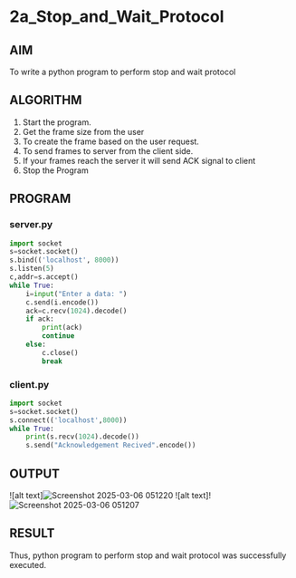 # 2a_Stop_and_Wait_Protocol
## AIM 
To write a python program to perform stop and wait protocol
## ALGORITHM
1. Start the program.
2. Get the frame size from the user
3. To create the frame based on the user request.
4. To send frames to server from the client side.
5. If your frames reach the server it will send ACK signal to client
6. Stop the Program
## PROGRAM
### server.py
```python
import socket
s=socket.socket()
s.bind(('localhost', 8000))
s.listen(5)
c,addr=s.accept()
while True:
    i=input("Enter a data: ")
    c.send(i.encode())
    ack=c.recv(1024).decode()
    if ack:
        print(ack)
        continue
    else:
        c.close()   
        break
```
### client.py
```python
import socket
s=socket.socket()
s.connect(('localhost',8000))
while True:
    print(s.recv(1024).decode())
    s.send("Acknowledgement Recived".encode())
```
## OUTPUT
![alt text]![Screenshot 2025-03-06 051220](https://github.com/user-attachments/assets/daf5abcc-da07-4f4c-bd96-59dcefa240c0)
![alt text]!![Screenshot 2025-03-06 051207](https://github.com/user-attachments/assets/488f64ea-3256-4a14-89ef-66bdf9bec18d)


## RESULT
Thus, python program to perform stop and wait protocol was successfully executed.

